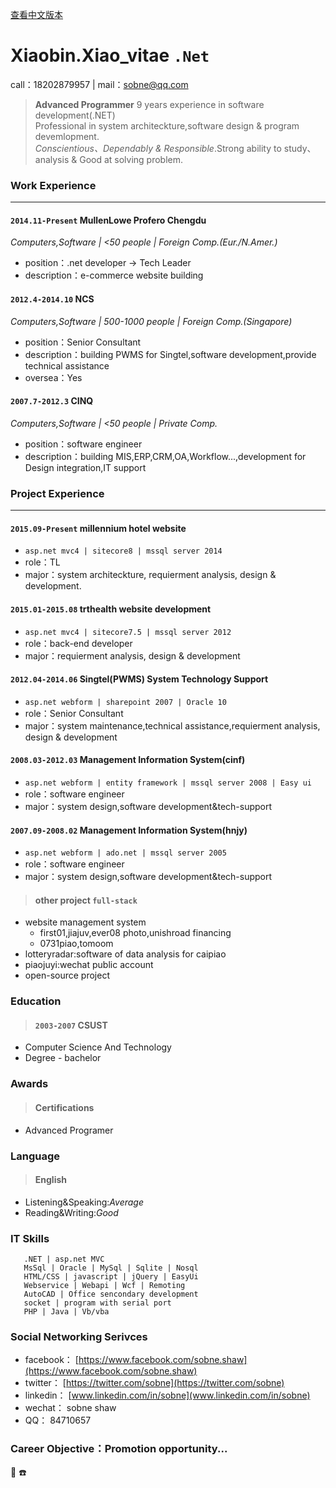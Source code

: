 
[查看中文版本](https://sobne.github.io/zh)
    
	

#  Xiaobin.Xiao_vitae `.Net`

  call：18202879957 | mail：sobne@qq.com 

> **Advanced Programmer** 9 years experience in software development(.NET)  
> Professional in system architeckture,software design & program devemlopment.  
> *Conscientious、Dependably & Responsible*.Strong ability to study、analysis & Good at solving problem.


### **Work Experience**

* * *

#### `2014.11-Present` MullenLowe Profero Chengdu
*Computers,Software | <50 people | Foreign Comp.(Eur./N.Amer.)*

*   position：.net developer -> Tech Leader  
*   description：e-commerce website building
   
#### `2012.4-2014.10` NCS
*Computers,Software | 500-1000 people | Foreign Comp.(Singapore)*

*   position：Senior Consultant  
*   description：building PWMS for Singtel,software development,provide technical assistance  
*   oversea：Yes
   
#### `2007.7-2012.3` CINQ
*Computers,Software | <50 people | Private Comp.*

*   position：software engineer  
*   description：building MIS,ERP,CRM,OA,Workflow...,development for Design integration,IT support
    
	

### **Project Experience**

* * *

#### `2015.09-Present` millennium hotel website

  *  `asp.net mvc4 | sitecore8 | mssql server 2014 `  
  *  role：TL  
  *  major：system architeckture, requierment analysis, design & development.  
   
#### `2015.01-2015.08` trthealth website development

  *  `asp.net mvc4 | sitecore7.5 | mssql server 2012 `
  *  role：back-end developer  
  *  major：requierment analysis, design & development
   
#### `2012.04-2014.06` Singtel(PWMS) System Technology Support

  *  `asp.net webform | sharepoint 2007 | Oracle 10 `
  *  role：Senior Consultant  
  *  major：system maintenance,technical assistance,requierment analysis, design & development
   
#### `2008.03-2012.03` Management Information System(cinf)

  *  `asp.net webform | entity framework | mssql server 2008 | Easy ui `
  *  role：software engineer  
  *  major：system design,software development&tech-support
   
#### `2007.09-2008.02` Management Information System(hnjy)

  *  `asp.net webform | ado.net | mssql server 2005 `
  *  role：software engineer  
  *  major：system design,software development&tech-support
   
> #### other project `full-stack`  
  - website management system  
    - first01,jiajuv,ever08 photo,unishroad financing  
    - 0731piao,tomoom  
  - lotteryradar:software of data analysis for caipiao  
  - piaojuyi:wechat public account  
  - open-source project  
   

### Education  
> #### `2003-2007` CSUST  
  *  Computer Science And Technology  
  *  Degree - bachelor

### Awards  
> #### Certifications  
   *  Advanced Programer
  
### Language  
> #### English  
   * Listening&Speaking:*Average*  
   * Reading&Writing:*Good*
   
### IT Skills  
```
   .NET | asp.net MVC
   MsSql | Oracle | MySql | Sqlite | Nosql
   HTML/CSS | javascript | jQuery | EasyUi
   Webservice | Webapi | Wcf | Remoting
   AutoCAD | Office sencondary development
   socket | program with serial port
   PHP | Java | Vb/vba
```
   

### Social Networking Serivces
  * facebook： [https://www.facebook.com/sobne.shaw](https://www.facebook.com/sobne.shaw)
  * twitter：  [https://twitter.com/sobne](https://twitter.com/sobne)
  * linkedin： [www.linkedin.com/in/sobne](www.linkedin.com/in/sobne)
  * wechat：   sobne shaw
  * QQ：       84710657

  
### Career Objective：Promotion opportunity...


 :e-mail:
 :phone:



